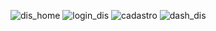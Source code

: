 ![dis_home](https://user-images.githubusercontent.com/59458404/85239909-5cef1100-b40c-11ea-9d1f-41e2a21c5c63.PNG)
![login_dis](https://user-images.githubusercontent.com/59458404/85239910-5e203e00-b40c-11ea-88b5-1b824d2723f5.PNG)
![cadastro](https://user-images.githubusercontent.com/59458404/85239911-5eb8d480-b40c-11ea-95ad-d72d79c015cd.PNG)
![dash_dis](https://user-images.githubusercontent.com/59458404/85239912-5eb8d480-b40c-11ea-8bbe-628b02bb7398.PNG)
